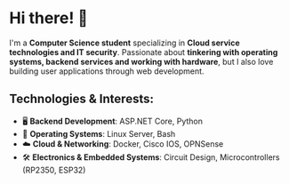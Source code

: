 # Hi there! 👋

I'm a **Computer Science student** specializing in **Cloud service technologies and IT security**. Passionate about **tinkering with operating systems, backend services and working with hardware**, but I also love building user applications through web development.

## Technologies & Interests:

- 🖥️ **Backend Development**: ASP.NET Core, Python
- 🔌 **Operating Systems**: Linux Server, Bash
- ☁️ **Cloud & Networking**: Docker, Cisco IOS, OPNSense
- 🛠️ **Electronics & Embedded Systems**: Circuit Design, Microcontrollers (RP2350, ESP32)
